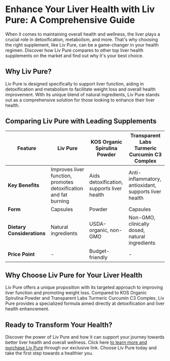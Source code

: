 # Enhance Your Liver Health with Liv Pure: A Comprehensive Guide

When it comes to maintaining overall health and wellness, the liver plays a crucial role in detoxification, metabolism, and more. That's why choosing the right supplement, like Liv Pure, can be a game-changer in your health regimen. Discover how Liv Pure compares to other top liver health supplements on the market and find out why it's your best choice.

## Why Liv Pure? [](https://ecdb0bobp-k1s9hgop4hsc3lc5.hop.clickbank.net)

Liv Pure is designed specifically to support liver function, aiding in detoxification and metabolism to facilitate weight loss and overall health improvement. With its unique blend of natural ingredients, Liv Pure stands out as a comprehensive solution for those looking to enhance their liver health.

## Comparing Liv Pure with Leading Supplements

| **Feature** | **Liv Pure[](https://ecdb0bobp-k1s9hgop4hsc3lc5.hop.clickbank.net)** | **KOS Organic Spirulina Powder** | **Transparent Labs Turmeric Curcumin C3 Complex** |
|-------------|--------------|----------------------------------|---------------------------------------------------|
| **Key Benefits** | Improves liver function, promotes detoxification and fat burning | Aids detoxification, supports liver health | Anti-inflammatory, antioxidant, supports liver health |
| **Form** | Capsules | Powder | Capsules |
| **Dietary Considerations** | Natural ingredients | USDA-organic, non-GMO | Non-GMO, clinically dosed, natural ingredients |
| **Price Point** | - | Budget-friendly | - |

## Why Choose Liv Pure for Your Liver Health

Liv Pure offers a unique proposition with its targeted approach to improving liver function and promoting weight loss. Compared to KOS Organic Spirulina Powder and Transparent Labs Turmeric Curcumin C3 Complex, Liv Pure provides a specialized formula aimed directly at detoxification and liver health enhancement.

## Ready to Transform Your Health?

Discover the power of Liv Pure and how it can support your journey towards better liver health and overall wellness. Click here [to learn more and purchase Liv Pure](https://ecdb0bobp-k1s9hgop4hsc3lc5.hop.clickbank.net) through our exclusive link. Choose Liv Pure today and take the first step towards a healthier you.
